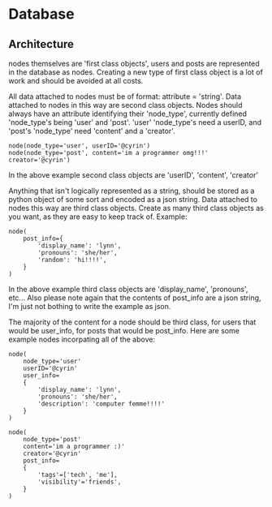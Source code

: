 # Database

## Architecture

nodes themselves are 'first class objects', users and posts are represented in
the database as nodes. Creating a new type of first class object is a lot of
work and should be avoided at all costs.

All data attached to nodes must be of format: attribute = 'string'. Data
attached to nodes in this way are second class objects. Nodes should always have
an attribute identifying their 'node_type', currently defined 'node_type's being
'user' and 'post'. 'user' 'node_type's need a userID, and 'post's 'node_type'
need 'content' and a 'creator'.

    node(node_type='user', userID='@cyrin')
    node(node_type='post', content='im a programmer omg!!!' creator='@cyrin')

In the above example second class objects are 'userID', 'content', 'creator'

Anything that isn't logically represented as a string, should be stored as a
python object of some sort and encoded as a json string. Data attached to nodes
this way are third class objects. Create as many third class objects as you
want, as they are easy to keep track of. Example:

    node(
        post_info={
            'display_name': 'lynn',
            'pronouns': 'she/her',
            'random': 'hi!!!!',
        }
    )

In the above example third class objects are 'display_name', 'pronouns', etc...
Also please note again that the contents of post_info are a json string, I'm
just not bothing to write the example as json.

The majority of the content for a node should be third class, for users that
would be user_info, for posts that would be post_info. Here are some example
nodes incorpating all of the above:

    node(
        node_type='user'
        userID='@cyrin'
        user_info=
        {
            'display_name': 'lynn',
            'pronouns': 'she/her',
            'description': 'computer femme!!!!'
        }
    )

    node(
        node_type='post'
        content='im a programmer :)'
        creator='@cyrin'
        post_info=
        {
            'tags'=['tech', 'me'],
            'visibility'='friends',
        }
    )
